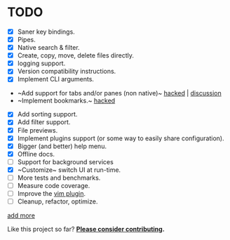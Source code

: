 TODO
====

- [x] Saner key bindings.
- [x] Pipes.
- [x] Native search & filter.
- [x] Create, copy, move, delete files directly.
- [x] logging support.
- [x] Version compatibility instructions.
- [x] Implement CLI arguments.
- ~Add support for tabs and/or panes (non native)~ [hacked][1] | [discussion][2]
- ~Implement bookmarks.~ [hacked][3]
- [x] Add sorting support.
- [x] Add filter support.
- [x] File previews.
- [x] Implement plugins support (or some way to easily share configuration).
- [x] Bigger (and better) help menu.
- [x] Offline docs.
- [ ] Support for background services
- [x] ~Customize~ switch UI at run-time.
- [ ] More tests and benchmarks.
- [ ] Measure code coverage.
- [ ] Improve the [vim plugin][4].
- [ ] Cleanup, refactor, optimize.

[add more][5]

Like this project so far? **[Please consider contributing][6].**


[1]:https://github.com/sayanarijit/xplr/wiki/Hacks#spawn-multiple-sessions-in-different-windows
[2]:https://github.com/sayanarijit/xplr/discussions/15
[3]:https://github.com/sayanarijit/xplr/wiki/Hacks#bookmark
[4]:https://github.com/sayanarijit/xplr.vim
[5]:https://github.com/sayanarijit/xplr/discussions/2
[6]:contribute.md
